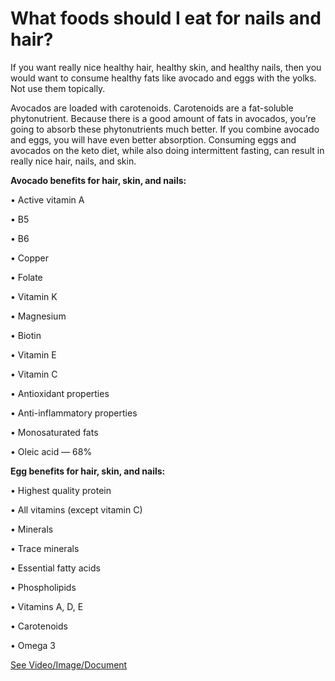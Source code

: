 # What foods should I eat for nails and hair?

If you want really nice healthy hair, healthy skin, and healthy nails, then you would want to consume healthy fats like avocado and eggs with the yolks. Not use them topically.

Avocados are loaded with carotenoids. Carotenoids are a fat-soluble phytonutrient. Because there is a good amount of fats in avocados, you’re going to absorb these phytonutrients much better. If you combine avocado and eggs, you will have even better absorption. Consuming eggs and avocados on the keto diet, while also doing intermittent fasting, can result in really nice hair, nails, and skin. 

**Avocado benefits for hair, skin, and nails:**

• Active vitamin A 

• B5

• B6

• Copper

• Folate

• Vitamin K

• Magnesium 

• Biotin 

• Vitamin E 

• Vitamin C 

• Antioxidant properties 

• Anti-inflammatory properties 

• Monosaturated fats

• Oleic acid — 68%

**Egg benefits for hair, skin, and nails:**

• Highest quality protein 

• All vitamins (except vitamin C)

• Minerals

• Trace minerals 

• Essential fatty acids 

• Phospholipids 

• Vitamins A, D, E

• Carotenoids 

• Omega 3 

 [See Video/Image/Document](https://hls-player.drberg.com/asset?path=migrated-assets/the-best-foods-for-hair-nails-and-skin-error)